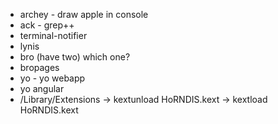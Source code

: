 - archey - draw apple in console
- ack - grep++
- terminal-notifier
- lynis
- bro (have two) which one?
- bropages
- yo - yo webapp
- yo angular
- /Library/Extensions -> kextunload HoRNDIS.kext -> kextload HoRNDIS.kext
